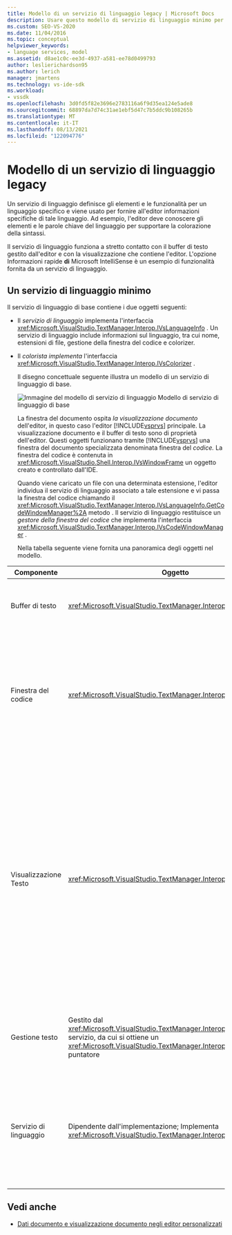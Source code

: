 ```yaml
---
title: Modello di un servizio di linguaggio legacy | Microsoft Docs
description: Usare questo modello di servizio di linguaggio minimo per l Visual Studio editor principale come guida per la creazione di un servizio di linguaggio personalizzato.
ms.custom: SEO-VS-2020
ms.date: 11/04/2016
ms.topic: conceptual
helpviewer_keywords:
- language services, model
ms.assetid: d8ae1c0c-ee3d-4937-a581-ee78d0499793
author: leslierichardson95
ms.author: lerich
manager: jmartens
ms.technology: vs-ide-sdk
ms.workload:
- vssdk
ms.openlocfilehash: 3d0fd5f82e3696e2783116a6f9d35ea124e5ade8
ms.sourcegitcommit: 68897da7d74c31ae1ebf5d47c7b5ddc9b108265b
ms.translationtype: MT
ms.contentlocale: it-IT
ms.lasthandoff: 08/13/2021
ms.locfileid: "122094776"
---
```

# <a name="model-of-a-legacy-language-service"></a>Modello di un servizio di linguaggio legacy
Un servizio di linguaggio definisce gli elementi e le funzionalità per un linguaggio specifico e viene usato per fornire all'editor informazioni specifiche di tale linguaggio. Ad esempio, l'editor deve conoscere gli elementi e le parole chiave del linguaggio per supportare la colorazione della sintassi.

 Il servizio di linguaggio funziona a stretto contatto con il buffer di testo gestito dall'editor e con la visualizzazione che contiene l'editor. L'opzione Informazioni rapide **di** Microsoft IntelliSense è un esempio di funzionalità fornita da un servizio di linguaggio.

## <a name="a-minimal-language-service"></a>Un servizio di linguaggio minimo
 Il servizio di linguaggio di base contiene i due oggetti seguenti:

- Il *servizio di linguaggio* implementa l'interfaccia <xref:Microsoft.VisualStudio.TextManager.Interop.IVsLanguageInfo> . Un servizio di linguaggio include informazioni sul linguaggio, tra cui nome, estensioni di file, gestione della finestra del codice e colorizer.

- Il *colorista implementa* l'interfaccia <xref:Microsoft.VisualStudio.TextManager.Interop.IVsColorizer> .

  Il disegno concettuale seguente illustra un modello di un servizio di linguaggio di base.

  ![Immagine del modello di servizio di linguaggio](../../extensibility/media/vslanguageservicemodel.gif "vsLanguageServiceModel") Modello di servizio di linguaggio di base

  La finestra del documento ospita *la visualizzazione documento* dell'editor, in questo caso l'editor [!INCLUDE[vsprvs](../../code-quality/includes/vsprvs_md.md)] principale. La visualizzazione documento e il buffer di testo sono di proprietà dell'editor. Questi oggetti funzionano tramite [!INCLUDE[vsprvs](../../code-quality/includes/vsprvs_md.md)] una finestra del documento specializzata denominata finestra del *codice.* La finestra del codice è contenuta in <xref:Microsoft.VisualStudio.Shell.Interop.IVsWindowFrame> un oggetto creato e controllato dall'IDE.

  Quando viene caricato un file con una determinata estensione, l'editor individua il servizio di linguaggio associato a tale estensione e vi passa la finestra del codice chiamando il <xref:Microsoft.VisualStudio.TextManager.Interop.IVsLanguageInfo.GetCodeWindowManager%2A> metodo . Il servizio di linguaggio restituisce un *gestore della finestra del codice* che implementa l'interfaccia <xref:Microsoft.VisualStudio.TextManager.Interop.IVsCodeWindowManager> .

  Nella tabella seguente viene fornita una panoramica degli oggetti nel modello.

| Componente | Oggetto | Funzione |
|------------------| - | - |
| Buffer di testo | <xref:Microsoft.VisualStudio.TextManager.Interop.VsTextBuffer> | Flusso di testo di lettura/scrittura Unicode. È possibile che il testo usi altre codifiche. |
| Finestra del codice | <xref:Microsoft.VisualStudio.TextManager.Interop.VsCodeWindow> | Finestra del documento che contiene una o più visualizzazioni di testo. Quando [!INCLUDE[vsprvs](../../code-quality/includes/vsprvs_md.md)] è in modalità MDI (Multiple Document Interface), la finestra del codice è un elemento figlio MDI. |
| Visualizzazione Testo | <xref:Microsoft.VisualStudio.TextManager.Interop.VsTextView> | Finestra che consente all'utente di spostarsi e visualizzare il testo usando la tastiera e il mouse. Una visualizzazione di testo viene visualizzata all'utente come editor. È possibile usare le visualizzazioni testo nelle normali finestre dell'editor, nella finestra Output e nella finestra Controllo immediato. È anche possibile configurare una o più visualizzazioni di testo all'interno di una finestra del codice. |
| Gestione testo | Gestito dal <xref:Microsoft.VisualStudio.TextManager.Interop.SVsTextManager> servizio, da cui si ottiene un <xref:Microsoft.VisualStudio.TextManager.Interop.IVsTextManager> puntatore | Componente che gestisce le informazioni comuni condivise da tutti i componenti descritti in precedenza. |
| Servizio di linguaggio | Dipendente dall'implementazione; Implementa <xref:Microsoft.VisualStudio.TextManager.Interop.IVsLanguageInfo> | Oggetto che fornisce all'editor informazioni specifiche del linguaggio, ad esempio l'evidenziazione della sintassi, il completamento delle istruzioni e la corrispondenza delle parentesi graffe. |

## <a name="see-also"></a>Vedi anche
- [Dati documento e visualizzazione documento negli editor personalizzati](../../extensibility/document-data-and-document-view-in-custom-editors.md)
